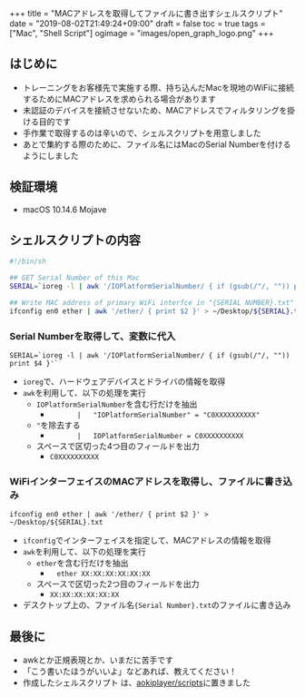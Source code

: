 +++
title = "MACアドレスを取得してファイルに書き出すシェルスクリプト"
date = "2019-08-02T21:49:24+09:00"
draft = false
toc = true
tags = ["Mac", "Shell Script"] 
ogimage = "images/open_graph_logo.png"
+++

## はじめに
- トレーニングをお客様先で実施する際、持ち込んだMacを現地のWiFiに接続するためにMACアドレスを求められる場合があります
- 未認証のデバイスを接続させないため、MACアドレスでフィルタリングを掛ける目的です
- 手作業で取得するのは辛いので、シェルスクリプトを用意しました
- あとで集約する際のために、ファイル名にはMacのSerial Numberを付けるようにしました

## 検証環境
- macOS 10.14.6 Mojave

## シェルスクリプトの内容
```shell:getMACaddr.sh
#!/bin/sh

## GET Serial Number of this Mac
SERIAL=`ioreg -l | awk '/IOPlatformSerialNumber/ { if (gsub(/"/, "")) print $4 }'`

## Write MAC address of primary WiFi interfce in "{SERIAL NUMBER}.txt" on this user's Desktop
ifconfig en0 ether | awk '/ether/ { print $2 }' > ~/Desktop/${SERIAL}.txt
```

###  Serial Numberを取得して、変数に代入
```shell
SERIAL=`ioreg -l | awk '/IOPlatformSerialNumber/ { if (gsub(/"/, "")) print $4 }'`
```
 - `ioreg`で、ハードウェアデバイスとドライバの情報を取得
 - `awk`を利用して、以下の処理を実行
    - `IOPlatformSerialNumber`を含む行だけを抽出
        - `　　　　|   "IOPlatformSerialNumber" = "C0XXXXXXXXXX"`
    - `"`を除去する
        - `　　　　|   IOPlatformSerialNumber = C0XXXXXXXXXX`
    - スペースで区切った4つ目のフィールドを出力
        - `C0XXXXXXXXXX`

### WiFiインターフェイスのMACアドレスを取得し、ファイルに書き込み
```shell
ifconfig en0 ether | awk '/ether/ { print $2 }' > ~/Desktop/${SERIAL}.txt
```
- `ifconfig`でインターフェイスを指定して、MACアドレスの情報を取得
- `awk`を利用して、以下の処理を実行
    - `ether`を含む行だけを抽出
        - `　ether XX:XX:XX:XX:XX:XX　`
    - スペースで区切った2つ目のフィールドを出力
        - `XX:XX:XX:XX:XX:XX`
- デスクトップ上の、ファイル名`{Serial Number}.txt`のファイルに書き込み

## 最後に
- awkとか正規表現とか、いまだに苦手です
- 「こう書いたほうがいいよ」などあれば、教えてください！
- 作成したシェルスクリプト は、[aokiplayer/scripts](https://github.com/aokiplayer/scripts)に置きました
